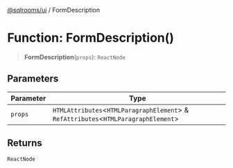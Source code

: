 [@sqlrooms/ui](../index.md) / FormDescription

# Function: FormDescription()

> **FormDescription**(`props`): `ReactNode`

## Parameters

| Parameter | Type |
| ------ | ------ |
| `props` | `HTMLAttributes`\<`HTMLParagraphElement`\> & `RefAttributes`\<`HTMLParagraphElement`\> |

## Returns

`ReactNode`
